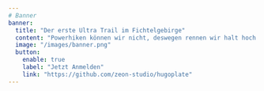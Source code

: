 ```yaml
---
# Banner
banner:
  title: "Der erste Ultra Trail im Fichtelgebirge"
  content: "Powerhiken können wir nicht, deswegen rennen wir halt hoch."
  image: "/images/banner.png"
  button:
    enable: true
    label: "Jetzt Anmelden"
    link: "https://github.com/zeon-studio/hugoplate"
---
```

